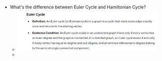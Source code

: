 - What's the difference between Euler Cycle and Hamiltonian Cycle?
	- ![image.png](../assets/image_1716267482195_0.png)
	-